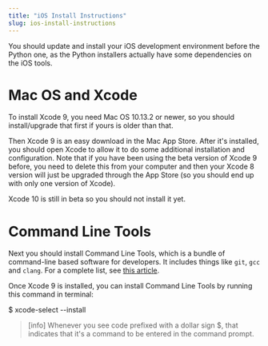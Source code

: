 ```yaml
---
title: "iOS Install Instructions"
slug: ios-install-instructions
---
```


You should update and install your iOS development environment before the Python one, as the Python installers actually have some dependencies on the iOS tools.

# Mac OS and Xcode

To install Xcode 9, you need Mac OS 10.13.2 or newer, so you should install/upgrade that first if yours is older than that.

Then Xcode 9 is an easy download in the Mac App Store. After it's installed, you should open Xcode to allow it to do some additional installation and configuration. Note that if you have been using the beta version of Xcode 9 before, you need to delete this from your computer and then your Xcode 8 version will just be upgraded through the App Store (so you should end up with only one version of Xcode).

Xcode 10 is still in beta so you should not install it yet.

# Command Line Tools

Next you should install Command Line Tools, which is a bundle of command-line based software for developers. It includes things like `git`, `gcc` and `clang`. For a complete list, see [this article](http://osxdaily.com/2014/02/12/install-command-line-tools-mac-os-x/).

Once Xcode 9 is installed, you can install Command Line Tools by running this command in terminal:

  $ xcode-select --install

> [info]
> Whenever you see code prefixed with a dollar sign $, that indicates that it's a command to be entered in the command prompt.
